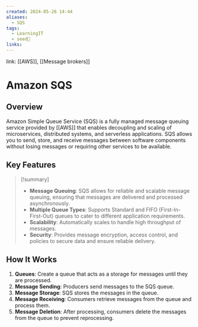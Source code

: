 ```yaml
---
created: 2024-05-26 14:44
aliases:
  - SQS
tags:
  - LearningIT
  - seed🌱
links:
---
```


link: [[AWS]], [[Message brokers]]

# Amazon SQS

## Overview

Amazon Simple Queue Service (SQS) is a fully managed message queuing service provided by [[AWS]] that enables decoupling and scaling of microservices, distributed systems, and serverless applications. SQS allows you to send, store, and receive messages between software components without losing messages or requiring other services to be available.

## Key Features

> [!summary]
> 
> - **Message Queuing**: SQS allows for reliable and scalable message queuing, ensuring that messages are delivered and processed asynchronously.
> - **Multiple Queue Types**: Supports Standard and FIFO (First-In-First-Out) queues to cater to different application requirements.
> - **Scalability**: Automatically scales to handle high throughput of messages.
> - **Security**: Provides message encryption, access control, and policies to secure data and ensure reliable delivery.

## How It Works

1. **Queues**: Create a queue that acts as a storage for messages until they are processed.
2. **Message Sending**: Producers send messages to the SQS queue.
3. **Message Storage**: SQS stores the messages in the queue.
4. **Message Receiving**: Consumers retrieve messages from the queue and process them.
5. **Message Deletion**: After processing, consumers delete the messages from the queue to prevent reprocessing.